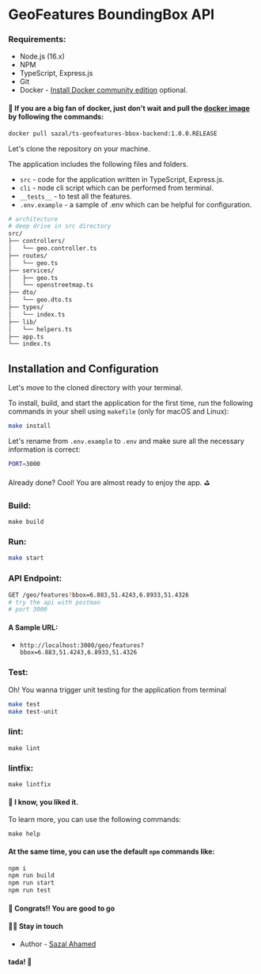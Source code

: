 # GeoFeatures BoundingBox API

### Requirements:

* Node.js (16.x)
* NPM
* TypeScript, Express.js
* Git
* Docker - [Install Docker community edition](https://hub.docker.com/search/?type=edition&offering=community) optional.

#### 🎁 If you are a big fan of docker, just don't wait and pull the [docker image](https://hub.docker.com/r/sazal/ts-geofeatures-bbox-backend) by following the commands:

```bash
docker pull sazal/ts-geofeatures-bbox-backend:1.0.0.RELEASE
```


Let's clone the repository on your machine.

The application includes the following files and folders.

- `src` - code for the application written in TypeScript, Express.js.
- `cli` - node cli script which can be performed from terminal.
- `__tests__` - to test all the features.
- `.env.example` - a sample of .env which can be helpful for configuration.

```bash
# architecture
# deep drive in src directory
src/
├── controllers/
│   └── geo.controller.ts
├── routes/
│   └── geo.ts
├── services/
│   ├── geo.ts
│   └── openstreetmap.ts
├── dto/
│   └── geo.dto.ts
├── types/
│   └── index.ts
├── lib/
│   └── helpers.ts
├── app.ts
└── index.ts

```


## Installation and Configuration

Let's move to the cloned directory with your terminal.

To install, build, and start the application for the first time, run the following commands in your shell using `makefile` (only for macOS and Linux):

```bash
make install
```

Let's rename from `.env.example` to `.env` and make sure all the necessary information is correct:

```bash
PORT=3000

```

Already done? Cool! You are almost ready to enjoy the app. ⛳️


### Build:
```
make build
```

### Run:
```bash
make start
```

### API Endpoint:

```bash
GET /geo/features?bbox=6.883,51.4243,6.8933,51.4326
# try the api with postman
# port 3000
```
#### A Sample URL:
- `http://localhost:3000/geo/features?bbox=6.883,51.4243,6.8933,51.4326`

### Test:
Oh! You wanna trigger unit testing for the application from terminal
<br>
```bash
make test
make test-unit
```


### lint:
```
make lint
```
### lintfix:
```
make lintfix
```

#### 🎯 I know, you liked it.
To learn more, you can use the following commands: 
```
make help
```

#### At the same time, you can use the default `npm` commands like:
```bash
npm i
npm run build
npm run start
npm run test
```

#### 🥇 Congrats!! You are good to go

#### 🧑‍💻 Stay in touch

- Author - [Sazal Ahamed](https://sazal.vercel.app)

#### tada! 🎉





